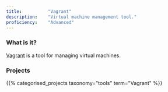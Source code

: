 ```yaml
---
title: 			"Vagrant"
description: 	"Virtual machine management tool."
proficiency:	"Advanced"
---
```


### What is it?
[Vagrant](https://www.vagrantup.com/) is a tool for managing virtual machines.

### Projects
{{% categorised_projects taxonomy="tools" term="Vagrant" %}}